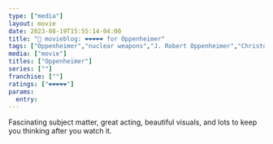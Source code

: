```yaml
---
type: ["media"]
layout: movie
date: 2023-08-19T15:55:14-04:00
title: "🍿 movieblog: ❤️❤️❤️❤️❤️ for Oppenheimer"
tags: ["Oppenheimer","nuclear weapons","J. Robert Oppenheimer","Christopher Nolan"]
media: ["movie"]
titles: ["Oppenheimer"]
series: [""]
franchise: [""]
ratings: ["❤️❤️❤️❤️❤️"]
params:
  entry:
---
```

Fascinating subject matter, great acting, beautiful visuals, and lots to keep you thinking after you watch it.
